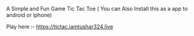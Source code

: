 A Simple and Fun Game Tic Tac Toe ( You can Also Install this as a app to android or iphone)

Play here :- https://tictac.iamtushar324.live

